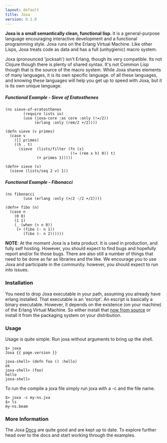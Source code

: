 ```yaml
---
layout: default
title: Joxa
version: 0.1.0
---
```


__Joxa is a small semantically clean, functional lisp__. It is a
general-purpose language encouraging interactive development and a
functional programming style. Joxa runs on the Erlang Virtual
Machine. Like other Lisps, Joxa treats code as data and has a full
(unhygienic) macro system.

Joxa (pronounced 'jocksah') isn't Erlang, though its very
compatible. Its not Clojure though there is plenty of shared
syntax. It's not Common Lisp though that is the source of the macro
system. While Joxa shares elements of many languages, it is its own
specific language.  of all these languages, and knowing these
languages will help you get up to speed with Joxa, but it is its own
unique language.

##### Functional Example - Sieve of Eratosthenes


    (ns sieve-of-eratosthenes
            (require lists io)
            (use (joxa-core :as core :only (!=/2))
                 (erlang :only (rem/2 +/2))))

    (defn sieve (v primes)
      (case v
        ([] primes)
        ((h . t)
          (sieve  (lists/filter (fn (x)
                                 (!= (rem x h) 0)) t)
                  (+ primes 1)))))

    (defn+ sieve (v)
      (sieve (lists/seq 2 v) 1))


##### Functional Example - Fibonacci


    (ns fibonacci
            (use (erlang :only (>/2 -/2 +/2))))

    (defn+ fibo (n)
      (case n
        (0 0)
        (1 1)
        (_ (when (> n 0))
         (+ (fibo (- n 1))
            (fibo (- n 2))))))


**NOTE**: At the moment Joxa is a beta product. It is used in
production, and fully self hosting. However, you should expect to find
bugs and hopefully report and/or fix those bugs. There are also still
a number of things that need to be done as far as libraries and the
like. We encourage you to use Joxa and participate in the community.
however, you should expect to run into issues.


### Installation

You need to drop Joxa executable in your path, assuming you already
have erlang installed. That executable is an 'escript'. An escript is
basically a binary executable. However, it depends on the existence
(on your machine) of the Erlang Virtual Machine. So either install
that [now from source](http://www.erlang.org) or install it from the
packaging system on your distribution.

### Usage

Usage is quite simple. Run joxa without arguments to bring up the
shell.

    $> joxa
    Joxa {{ page.version }}

    joxa-shell> (defn foo () :hello)
    ok
    joxa-shell> (foo)
    hello
    joxa-shell>


To run the compile a joxa file simply run joxa with a -c and the file name.

    $> joxa -c my-ns.jxa
    $> ls
    my-ns.beam

### More Information

The Joxa [Docs](http://docs.joxa.org) are quite good and are kept up
to date. To explore further head over to the docs and start working
through the examples.
